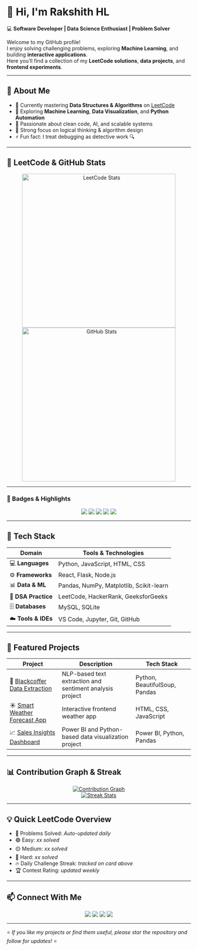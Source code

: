 # 👋 Hi, I'm Rakshith HL  

💻 **Software Developer | Data Science Enthusiast | Problem Solver**

Welcome to my GitHub profile!  
I enjoy solving challenging problems, exploring **Machine Learning**, and building **interactive applications**.  
Here you’ll find a collection of my **LeetCode solutions**, **data projects**, and **frontend experiments**.

---

## 🧠 About Me  

- 🌱 Currently mastering **Data Structures & Algorithms** on [LeetCode](https://leetcode.com/Rakshith%20HL/)  
- 🤖 Exploring **Machine Learning**, **Data Visualization**, and **Python Automation**  
- 🧩 Passionate about clean code, AI, and scalable systems  
- 🧮 Strong focus on logical thinking & algorithm design  
- ⚡ Fun fact: I treat debugging as detective work 🔍

---

## 🧩 LeetCode & GitHub Stats  

<p align="center">
  <!-- LeetCode Stats -->
  <a href="https://leetcode.com/Rakshith%20HL/" target="_blank">
    <img src="https://leetcard.jacoblin.cool/Rakshith%20HL?theme=dark&font=Roboto&ext=heatmap" alt="LeetCode Stats" width="420" />
  </a>
  <!-- GitHub Stats -->
  <a href="https://github.com/Rakshithhl12" target="_blank">
    <img src="https://github-readme-stats.vercel.app/api?username=Rakshithhl12&show_icons=true&theme=dark&hide_border=true" alt="GitHub Stats" width="420" />
  </a>
</p>

---

### 🏅 Badges & Highlights  

<p align="center">
  <img src="https://img.shields.io/badge/LeetCode-Rakshith%20HL-orange?logo=leetcode&logoColor=white" />
  <img src="https://img.shields.io/badge/GitHub-Rakshithhl12-black?logo=github" />
  <img src="https://img.shields.io/badge/Language-Python-blue?logo=python&logoColor=white" />
  <img src="https://img.shields.io/badge/Language-JavaScript-yellow?logo=javascript&logoColor=white" />
  <img src="https://img.shields.io/badge/Focus-Data%20Science-brightgreen?logo=anaconda&logoColor=white" />
</p>

---

## 🧰 Tech Stack  

| Domain | Tools & Technologies |
|--------|----------------------|
| 💻 **Languages** | Python, JavaScript, HTML, CSS |
| ⚙️ **Frameworks** | React, Flask, Node.js |
| 📊 **Data & ML** | Pandas, NumPy, Matplotlib, Scikit-learn |
| 🧩 **DSA Practice** | LeetCode, HackerRank, GeeksforGeeks |
| 🗄️ **Databases** | MySQL, SQLite |
| ☁️ **Tools & IDEs** | VS Code, Jupyter, Git, GitHub |

---

## 🚀 Featured Projects  

| Project | Description | Tech Stack |
|----------|--------------|------------|
| 🧾 [Blackcoffer Data Extraction](https://github.com/Rakshithhl12/blackcoffer-text-analysis) | NLP-based text extraction and sentiment analysis project | Python, BeautifulSoup, Pandas |
| ☀️ [Smart Weather Forecast App](https://github.com/Rakshithhl12/smart-weather-forecast) | Interactive frontend weather app | HTML, CSS, JavaScript |
| 📈 [Sales Insights Dashboard](https://github.com/Rakshithhl12/sales-insights) | Power BI and Python-based data visualization project | Power BI, Python, Pandas |

---

## 📊 Contribution Graph & Streak  

<p align="center">
  <!-- Contribution Graph -->
  <a href="https://github.com/Rakshithhl12" target="_blank">
    <img src="https://github-readme-activity-graph.vercel.app/graph?username=Rakshithhl12&theme=react-dark&bg_color=0D1117&color=5BCDEC&line=5BCDEC&point=FFFFFF&hide_border=true" alt="Contribution Graph" />
  </a>
  <br />
  <!-- GitHub Streak Stats -->
  <a href="https://github.com/Rakshithhl12" target="_blank">
    <img src="https://github-readme-streak-stats.herokuapp.com/?user=Rakshithhl12&theme=dark&hide_border=true" alt="Streak Stats" />
  </a>
</p>

---

## 💡 Quick LeetCode Overview  

- 🧩 Problems Solved: *Auto-updated daily*  
- 🟢 Easy: *xx solved*  
- 🟡 Medium: *xx solved*  
- 🔴 Hard: *xx solved*  
- 🔥 Daily Challenge Streak: *tracked on card above*  
- 🏆 Contest Rating: *updated weekly*  

---

## 📫 Connect With Me  

<p align="center">
  <a href="https://leetcode.com/Rakshith%20HL/"><img src="https://img.shields.io/badge/LeetCode-Follow-orange?style=for-the-badge&logo=leetcode" /></a>
  <a href="https://github.com/Rakshithhl12"><img src="https://img.shields.io/badge/GitHub-Follow-black?style=for-the-badge&logo=github" /></a>
  <a href="https://linkedin.com/in/your-linkedin"><img src="https://img.shields.io/badge/LinkedIn-Connect-blue?style=for-the-badge&logo=linkedin" /></a>
  <a href="mailto:yourname@example.com"><img src="https://img.shields.io/badge/Email-Contact-red?style=for-the-badge&logo=gmail" /></a>
</p>

---

⭐ *If you like my projects or find them useful, please star the repository and follow for updates!* ⭐

